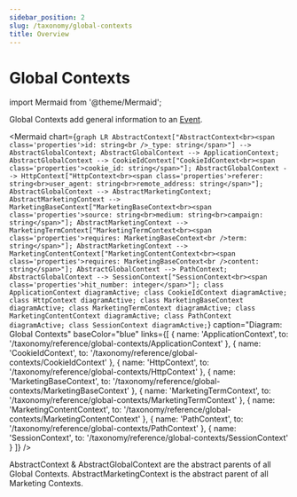 ```yaml
---
sidebar_position: 2
slug: /taxonomy/global-contexts
title: Overview
---
```


# Global Contexts

import Mermaid from '@theme/Mermaid';

Global Contexts add general information to an [Event](/tracking/core-concepts/events.md). 

<Mermaid chart={`
	graph LR
        AbstractContext["AbstractContext<br><span class='properties'>id: string<br />_type: string</span>"] --> AbstractGlobalContext;
        AbstractGlobalContext --> ApplicationContext;
        AbstractGlobalContext --> CookieIdContext["CookieIdContext<br><span class='properties'>cookie_id: string</span>"];
        AbstractGlobalContext --> HttpContext["HttpContext<br><span class='properties'>referer: string<br>user_agent: string<br>remote_address: string</span>"];
        AbstractGlobalContext --> AbstractMarketingContext;
        AbstractMarketingContext --> MarketingBaseContext["MarketingBaseContext<br><span class='properties'>source: string<br>medium: string<br>campaign: string</span>"];
        AbstractMarketingContext --> MarketingTermContext["MarketingTermContext<br><span class='properties'>requires: MarketingBaseContext<br />term: string</span>"];
        AbstractMarketingContext --> MarketingContentContext["MarketingContentContext<br><span class='properties'>requires: MarketingBaseContext<br />content: string</span>"];
        AbstractGlobalContext --> PathContext;
        AbstractGlobalContext --> SessionContext["SessionContext<br><span class='properties'>hit_number: integer</span>"];
    class ApplicationContext diagramActive;
    class CookieIdContext diagramActive;
    class HttpContext diagramActive;
    class MarketingBaseContext diagramActive;
    class MarketingTermContext diagramActive;
    class MarketingContentContext diagramActive;
    class PathContext diagramActive;
    class SessionContext diagramActive;
`} 
  caption="Diagram: Global Contexts" 
  baseColor="blue" 
  links={[
    { name: 'ApplicationContext', to: '/taxonomy/reference/global-contexts/ApplicationContext' },
    { name: 'CookieIdContext', to: '/taxonomy/reference/global-contexts/CookieIdContext' },
    { name: 'HttpContext', to: '/taxonomy/reference/global-contexts/HttpContext' },
    { name: 'MarketingBaseContext', to: '/taxonomy/reference/global-contexts/MarketingBaseContext' },
    { name: 'MarketingTermContext', to: '/taxonomy/reference/global-contexts/MarketingTermContext' },
    { name: 'MarketingContentContext', to: '/taxonomy/reference/global-contexts/MarketingContentContext' },
    { name: 'PathContext', to: '/taxonomy/reference/global-contexts/PathContext' },
    { name: 'SessionContext', to: '/taxonomy/reference/global-contexts/SessionContext' }
  ]}
/>

AbstractContext & AbstractGlobalContext are the abstract parents of all Global Contexts. AbstractMarketingContext is the abstract parent of all Marketing Contexts.